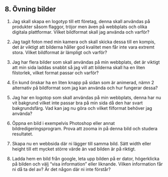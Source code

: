 ## 8. Övning bilder

1. Jag skall skapa en logotyp till ett företag, denna skall användas på produkter såsom flaggor, tröjor men även på webbplats och olika digitala plattformar. Vilket bildformat skall jag använda och varför?

1. Jag tagit foton med min kamera och skall skicka dessa till en kompis, det är viktigt att bilderna håller god kvalitet men får inte vara extremt stora. Vilket bildformat är lämpligt och varför?

1. Jag har flera bilder som skall användas på min webbplats, det är viktigt att min sida laddas snabbt så jag vill att bilderna skall ha en liten filstorlek, vilket format passar och varför?

1. En kund önskar ha en liten knapp på sidan som är animerad, nämn 2 alternativ på bildformat som jag kan använda och hur fungerar dessa?

1. Jag har en logotop som skall användas på min webbplats, denna har nu vit bakgrund vilket inte passar bra på min sida då den har svart bakgrundsfärg. Vad kan jag nu göra och vilket filformat behöver jag använda?

1. Öppna en bild i exempelvis Photoshop eller annat bildredigeringsprogram. Prova att zooma in på denna bild och studera resultatet.

1. Skapa nu en webbsida där ni lägger till samma bild. Sätt width eller height till ett mycket större värde än vad bilden är på riktigt.

1. Ladda hem en bild från google, leta upp bilden på er dator, högerklicka på bilden och välj “visa information” eller liknande. Vilken information får ni då ta del av? Är det någon där ni inte förstår?
